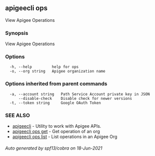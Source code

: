 ## apigeecli ops

View Apigee Operations

### Synopsis

View Apigee Operations

### Options

```
  -h, --help         help for ops
  -o, --org string   Apigee organization name
```

### Options inherited from parent commands

```
  -a, --account string   Path Service Account private key in JSON
      --disable-check    Disable check for newer versions
  -t, --token string     Google OAuth Token
```

### SEE ALSO

* [apigeecli](apigeecli.md)	 - Utility to work with Apigee APIs.
* [apigeecli ops get](apigeecli_ops_get.md)	 - Get operation of an org
* [apigeecli ops list](apigeecli_ops_list.md)	 - List operations in an Apigee Org

###### Auto generated by spf13/cobra on 18-Jun-2021
